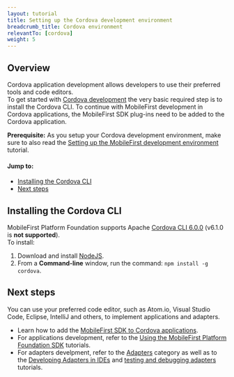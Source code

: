 ```yaml
---
layout: tutorial
title: Setting up the Cordova development environment
breadcrumb_title: Cordova environment
relevantTo: [cordova]
weight: 5
---
```

## Overview
Cordova application development allows developers to use their preferred tools and code editors.  
To get started with [Cordova development](https://cordova.apache.org/) the very basic required step is to install the Cordova CLI. To continue with MobileFirst development in Cordova applications, the MobileFirst SDK plug-ins need to be added to the Cordova application.

**Prerequisite:** As you setup your Cordova development environment, make sure to also read the [Setting up the MobileFirst development environment](../../setting-up-your-development-environment/mobilefirst-development-environment/) tutorial.

#### Jump to:

- [Installing the Cordova CLI](#installing-the-cordova-cli)
- [Next steps](#next-steps)

## Installing the Cordova CLI
MobileFirst Platform Foundation supports Apache [Cordova CLI 6.0.0](https://cordova.apache.org/news/2016/01/28/tools-release.html) (v6.1.0 is **not supported**).  
To install:

1. Download and install [NodeJS](https://nodejs.org/en/).
2. From a **Command-line** window, run the command: `npm install -g cordova`.

## Next steps
You can use your preferred code editor, such as Atom.io, Visual Studio Code, Eclipse, IntelliJ and others, to implement applications and adapters.  

* Learn how to add the [MobileFirst SDK to Cordova applications](../../adding-the-mfpf-sdk/cordova/).
* For applications development, refer to the [Using the MobileFirst Platform Foundation SDK](../../using-the-mfpf-sdk/) tutorials.
* For adapters develpment, refer to the [Adapters](../../adapters/) category as well as to the [Developing Adapters in IDEs](../../adapters/developing-adapters) and [testing and debugging adapters](../../adapters/testing-and-debugging-adapters/) tutorials.
